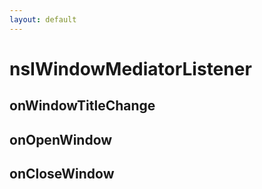 ```yaml
---
layout: default
---
```


# nsIWindowMediatorListener #

## onWindowTitleChange ##

## onOpenWindow ##

## onCloseWindow ##

